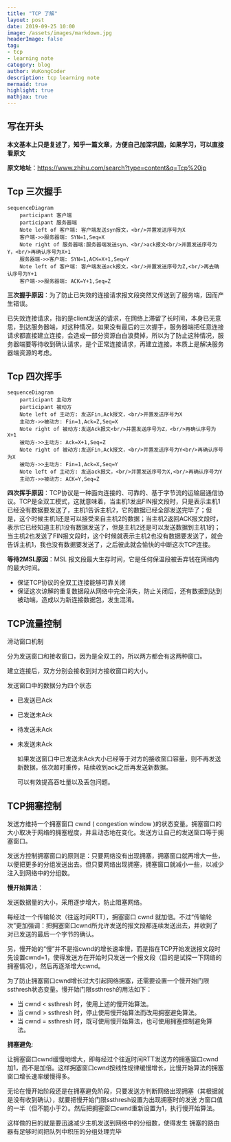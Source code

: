 ```yaml
---
title: "TCP 了解"
layout: post
date: 2019-09-25 10:00
image: /assets/images/markdown.jpg
headerImage: false
tag:
- tcp
- learning note
category: blog
author: WuKongCoder
description: tcp learning note
mermaid: true
highlight: true
mathjax: true
---
```


## 写在开头

**本文基本上只是复述了，知乎一篇文章，方便自己加深巩固，如果学习，可以直接看原文**

**原文地址**：https://www.zhihu.com/search?type=content&q=Tcp%20ip

## Tcp 三次握手

```mermaid
sequenceDiagram
    participant 客户端
    participant 服务器端
    Note left of 客户端: 客户端发送syn报文，<br/>并置发送序号为X
    客户端->>服务器端: SYN=1,Seq=X
    Note right of 服务器端:服务器端发送syn、<br/>ack报文<br/>并置发送序号为Y，<br/>再确认序号为X+1
    服务器端->>客户端: SYN=1,ACK=X+1,Seq=Y
    Note left of 客户端: 客户端发送ack报文，<br/>并置发送序号为Z,<br/>再去确认序号为Y+1
    客户端->>服务器端: ACK=Y+1,Seq=Z
```

**三次握手原因**：为了防止已失效的连接请求报文段突然又传送到了服务端，因而产生错误。

已失效连接请求，指的是client发送的请求，在网络上滞留了长时间，本身已无意思，到达服务器端，对这种情况，如果没有最后的三次握手，服务器端把任意连接请求都直接建立连接，会造成一部分资源白白浪费掉，所以为了防止这种情况，服务器端要等待收到确认请求，是个正常连接请求，再建立连接。本质上是解决服务器端资源的考虑。



## Tcp 四次挥手

```mermaid
sequenceDiagram
    participant 主动方
    participant 被动方
    Note left of 主动方: 发送Fin,Ack报文，<br/>并置发送序号为X
    主动方->>被动方: Fin=1,Ack=Z,Seq=X
    Note right of 被动方:发送Ack报文<br/>并置发送序号为Z，<br/>再确认序号为X+1
    被动方->>主动方: Ack=X+1,Seq=Z
    Note right of 被动方:发送Fin,Ack报文，<br/>并置发送序号为Y<br/>再确认序号为X
    被动方->>主动方: Fin=1,Ack=X,Seq=Y
    Note left of 主动方: 发送ack报文，<br/>并置发送序号为X,<br/>再确认序号为Y
    主动方->>被动方: ACK=Y,Seq=Z
```

**四次挥手原因**：TCP协议是一种面向连接的、可靠的、基于字节流的运输层通信协议。TCP是全双工模式，这就意味着，当主机1发出FIN报文段时，只是表示主机1已经没有数据要发送了，主机1告诉主机2，它的数据已经全部发送完毕了；但是，这个时候主机1还是可以接受来自主机2的数据；当主机2返回ACK报文段时，表示它已经知道主机1没有数据发送了，但是主机2还是可以发送数据到主机1的；当主机2也发送了FIN报文段时，这个时候就表示主机2也没有数据要发送了，就会告诉主机1，我也没有数据要发送了，之后彼此就会愉快的中断这次TCP连接。

**等待2MSL原因**：MSL 报文段最大生存时间，它是任何保温段被丢弃钱在网络内的最大时间。

- 保证TCP协议的全双工连接能够可靠关闭
- 保证这次谅解的重复数据段从网络中完全消失，防止关闭后，还有数据到达到被动端，造成以为新连接数据包，发生混淆。

## TCP流量控制

滑动窗口机制

分为发送窗口和接收窗口，因为是全双工的，所以两方都会有这两种窗口。

建立连接后，双方分别会接收到对方接收窗口的大小。

发送窗口中的数据分为四个状态

- 已发送已Ack

- 已发送未Ack

- 待发送未Ack

- 未发送未Ack

  如果发送窗口中已发送未Ack大小已经等于对方的接收窗口容量，则不再发送新数据，依次超时重传，陆续收到ack之后再发送新数据。

  可以有效提高吞吐量以及丢包问题。

## TCP拥塞控制

发送方维持一个拥塞窗口 cwnd ( congestion window )的状态变量。拥塞窗口的大小取决于网络的拥塞程度，并且动态地在变化。发送方让自己的发送窗口等于拥塞窗口。

发送方控制拥塞窗口的原则是：只要网络没有出现拥塞，拥塞窗口就再增大一些，以便把更多的分组发送出去。但只要网络出现拥塞，拥塞窗口就减小一些，以减少注入到网络中的分组数。



**慢开始算法**：

发送数据量的大小，采用逐步增大，防止阻塞网络。

每经过一个传输轮次（往返时间RTT），拥塞窗口 cwnd 就加倍。不过“传输轮次”更加强调：把拥塞窗口cwnd所允许发送的报文段都连续发送出去，并收到了对已发送的最后一个字节的确认。

另，慢开始的“慢”并不是指cwnd的增长速率慢，而是指在TCP开始发送报文段时先设置cwnd=1，使得发送方在开始时只发送一个报文段（目的是试探一下网络的拥塞情况），然后再逐渐增大cwnd。

为了防止拥塞窗口cwnd增长过大引起网络拥塞，还需要设置一个慢开始门限ssthresh状态变量。慢开始门限ssthresh的用法如下：

- 当 cwnd < ssthresh 时，使用上述的慢开始算法。
- 当 cwnd > ssthresh 时，停止使用慢开始算法而改用拥塞避免算法。
- 当 cwnd = ssthresh 时，既可使用慢开始算法，也可使用拥塞控制避免算法。

**拥塞避免**:

让拥塞窗口cwnd缓慢地增大，即每经过个往返时间RTT发送方的拥塞窗口cwnd加1，而不是加倍。这样拥塞窗口cwnd按线性规律缓慢增长，比慢开始算法的拥塞窗口增长速率缓慢得多。



无论在慢开始阶段还是在拥塞避免阶段，只要发送方判断网络出现拥塞（其根据就是没有收到确认），就要把慢开始门限ssthresh设置为出现拥塞时的发送 方窗口值的一半（但不能小于2）。然后把拥塞窗口cwnd重新设置为1，执行慢开始算法。

这样做的目的就是要迅速减少主机发送到网络中的分组数，使得发生 拥塞的路由器有足够时间把队列中积压的分组处理完毕


